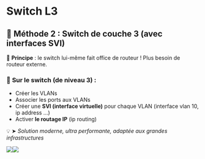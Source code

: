 # Switch L3

## **🧠 Méthode 2 : Switch de couche 3 (avec interfaces SVI)**

🚀 **Principe** : le switch lui-même fait office de routeur ! Plus besoin de routeur externe.

### 🧰 **Sur le switch (de niveau 3)** :

- Créer les VLANs
- Associer les ports aux VLANs
- Créer une **SVI (interface virtuelle)** pour chaque VLAN (interface vlan 10, ip address ...)
- Activer **le routage IP** (ip routing)

💡 ➤ *Solution moderne, ultra performante, adaptée aux grandes infrastructures*

![](../../../media/Cours-Infrastructures-réseaux-Switch-L3-image2.png)![](../../../media/Cours-Infrastructures-réseaux-Switch-L3-image3.png)




